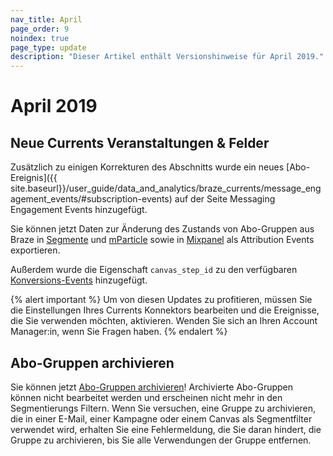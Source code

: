 ```yaml
---
nav_title: April
page_order: 9
noindex: true
page_type: update
description: "Dieser Artikel enthält Versionshinweise für April 2019."
---
```


# April 2019

## Neue Currents Veranstaltungen & Felder

Zusätzlich zu einigen Korrekturen des Abschnitts wurde ein neues [Abo-Ereignis]({{ site.baseurl}}/user_guide/data_and_analytics/braze_currents/message_engagement_events/#subscription-events) auf der Seite Messaging Engagement Events hinzugefügt. 

Sie können jetzt Daten zur Änderung des Zustands von Abo-Gruppen aus Braze in [Segmente]({{site.baseurl}}/partners/data_and_infrastructure_agility/customer_data_platform/segment_for_currents/#integration-details) und [mParticle]({{site.baseurl}}/partners/data_and_analytics/customer_data_platform/mParticle/mparticle_for_currents/) sowie in [Mixpanel]({{site.baseurl}}/partners/data_and_analytics/analytics/mixpanel/) als Attribution Events exportieren.

Außerdem wurde die Eigenschaft `canvas_step_id` zu den verfügbaren [Konversions-Events]({{site.baseurl}}/user_guide/data_and_analytics/braze_currents/message_engagement_events/#conversion-events) hinzugefügt.

{% alert important %}
Um von diesen Updates zu profitieren, müssen Sie die Einstellungen Ihres Currents Konnektors bearbeiten und die Ereignisse, die Sie verwenden möchten, aktivieren. Wenden Sie sich an Ihren Account Manager:in, wenn Sie Fragen haben.
{% endalert %}

## Abo-Gruppen archivieren

Sie können jetzt [Abo-Gruppen archivieren]({{site.baseurl}}/user_guide/message_building_by_channel/email/managing_user_subscriptions/#archiving-groups)! Archivierte Abo-Gruppen können nicht bearbeitet werden und erscheinen nicht mehr in den Segmentierungs Filtern.  Wenn Sie versuchen, eine Gruppe zu archivieren, die in einer E-Mail, einer Kampagne oder einem Canvas als Segmentfilter verwendet wird, erhalten Sie eine Fehlermeldung, die Sie daran hindert, die Gruppe zu archivieren, bis Sie alle Verwendungen der Gruppe entfernen.
